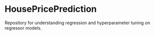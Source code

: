 # HousePricePrediction
Repository for understanding regression and hyperparameter tuning on regressor models. 
